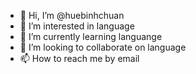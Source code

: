 - 👋 Hi, I’m @huebinhchuan
- 👀 I’m interested in language
- 🌱 I’m currently learning languange
- 💞️ I’m looking to collaborate on language
- 📫 How to reach me by email

<!---
huebinhchuan/huebinhchuan is a ✨ special ✨ repository because its `README.md` (this file) appears on your GitHub profile.
You can click the Preview link to take a look at your changes.
--->
